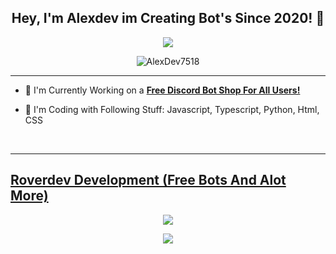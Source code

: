 ## <div align="center">Hey, I'm Alexdev im Creating Bot's Since 2020! :rocket:</div>  

<div align="center">
<img src="https://discord.c99.nl/widget/theme-2/663442537222242306.png">
</div>

<p align="center"> <img src="https://komarev.com/ghpvc/?username=AlexDev7518&label=Profile%20views&color=00FFFF&style=flat" alt="AlexDev7518" /> </p>

***

- :telescope: I'm Currently Working on a [**Free Discord Bot Shop For All Users!**](https://discord.gg/roverdev)

- :seedling: I'm Coding with Following Stuff: Javascript, Typescript, Python, Html, CSS

<br/>

***

## [Roverdev Development (Free Bots And Alot More)](https://discord.gg/roverdev)
<p align="center"> <a href="https://discord.gg/roverdev"><img src="https://discord.com/api/guilds/918153120981319730/widget.png?style=banner2"></a> </p>

<div align="center"> <img src="https://i.imgur.com/iFddizD.jpg"> </p>
